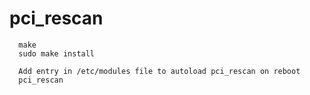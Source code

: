 # pci_rescan

```
  make
  sudo make install

  Add entry in /etc/modules file to autoload pci_rescan on reboot
  pci_rescan
```
